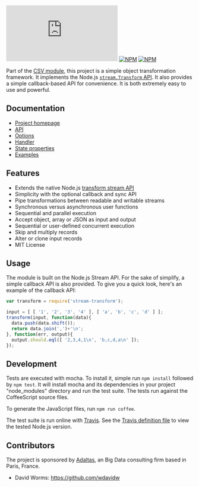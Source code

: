 

[![Build Status](https://img.shields.io/github/workflow/status/adaltas/node-csv/Node.js)](https://github.com/adaltas/node-csv/actions)
[![NPM](https://img.shields.io/npm/dm/stream-transform)](https://www.npmjs.com/package/stream-transform)
[![NPM](https://img.shields.io/npm/v/stream-transform)](https://www.npmjs.com/package/stream-transform)


Part of the [CSV module](https://csv.js.org/), this project is a simple object transformation framework. It implements the Node.js [`stream.Transform` API](http://nodejs.org/api/stream.html#stream_class_stream_transform). It also provides a simple callback-based API for convenience. It is both extremely easy to use and powerful.

## Documentation

* [Project homepage](http://csv.js.org/transform/)
* [API](http://csv.js.org/transform/api/)
* [Options](http://csv.js.org/transform/options/)
* [Handler](http://csv.js.org/transform/handler/)
* [State properties](http://csv.js.org/transform/state/)
* [Examples](http://csv.js.org/transform/examples/)

## Features

* Extends the native Node.js [transform stream API](http://nodejs.org/api/stream.html#stream_class_stream_transform)
* Simplicity with the optional callback and sync API
* Pipe transformations between readable and writable streams
* Synchronous versus asynchronous user functions
* Sequential and parallel execution
* Accept object, array or JSON as input and output
* Sequential or user-defined concurrent execution
* Skip and multiply records
* Alter or clone input records
* MIT License

## Usage

The module is built on the Node.js Stream API. For the sake of simplify, a simple callback API is also provided. To give you a quick look, here's an example of the callback API:

```javascript
var transform = require('stream-transform');

input = [ [ '1', '2', '3', '4' ], [ 'a', 'b', 'c', 'd' ] ];
transform(input, function(data){
  data.push(data.shift());
  return data.join(',')+'\n';
}, function(err, output){
  output.should.eql([ '2,3,4,1\n', 'b,c,d,a\n' ]);
});
```

## Development

Tests are executed with mocha. To install it, simple run `npm install` followed by `npm test`. It will install mocha and its dependencies in your project "node_modules" directory and run the test suite. The tests run against the CoffeeScript source files.

To generate the JavaScript files, run `npm run coffee`.

The test suite is run online with [Travis](http://travis-ci.org/wdavidw/node-stream-transform). See the [Travis definition file](https://github.com/adaltas/node-stream-transform/blob/master/.travis.yml) to view the tested Node.js version.

## Contributors

The project is sponsored by [Adaltas](https://www.adaltas.com), an Big Data consulting firm based in Paris, France.

*   David Worms: <https://github.com/wdavidw>
